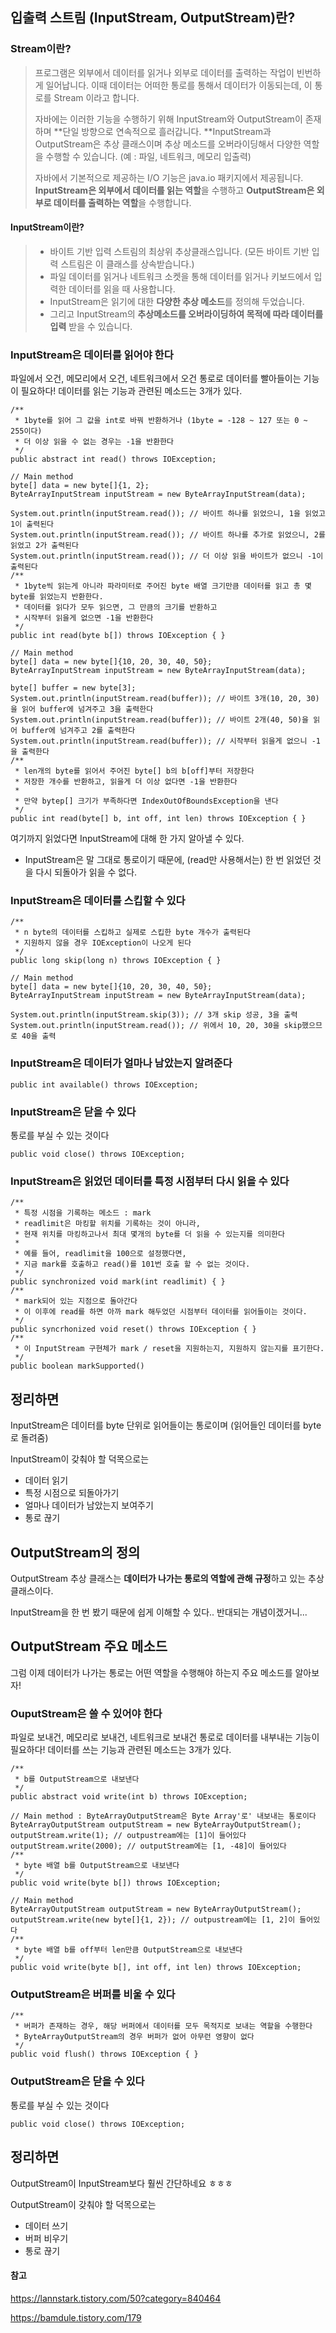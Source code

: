 ## 입출력 스트림 (InputStream, OutputStream)란?

### Stream이란?

> 프로그램은 외부에서 데이터를 읽거나 외부로 데이터를 출력하는 작업이 빈번하게 일어납니다.
> 이때 데이터는 어떠한 통로를 통해서 데이터가 이동되는데, 이 통로를 Stream 이라고 합니다.
>
> 자바에는 이러한 기능을 수행하기 위해 InputStream와 OutputStream이 존재하며 **단일 방향으로 연속적으로 흘러갑니다.
> **InputStream과 OutputStream은 추상 클래스이며 추상 메소드를 오버라이딩해서 다양한 역할을 수행할 수 있습니다. 
> (예 : 파일, 네트워크, 메모리 입출력)
>
> 자바에서 기본적으로 제공하는 I/O 기능은 java.io 패키지에서 제공됩니다. 
> **InputStream은 외부에서 데이터를 읽는 역할**을 수행하고
>  **OutputStream은 외부로 데이터를 출력하는 역할**을 수행합니다.    



#### **InputStream**이란?

> - 바이트 기반 입력 스트림의 최상위 추상클래스입니다. (모든 바이트 기반 입력 스트림은 이 클래스를 상속받습니다.)
> - 파일 데이터를 읽거나 네트워크 소켓을 통해 데이터를 읽거나 키보드에서 입력한 데이터를 읽을 때 사용합니다. 
> - InputStream은 읽기에 대한 **다양한 추상 메소드**를 정의해 두었습니다.
> - 그리고 InputStream의 **추상메소드를 오버라이딩하여 목적에 따라 데이터를 입력** 받을 수 있습니다.

### InputStream은 데이터를 읽어야 한다

파일에서 오건, 메모리에서 오건, 네트워크에서 오건 통로로 데이터를 빨아들이는 기능이 필요하다!
데이터를 읽는 기능과 관련된 메소드는 3개가 있다.

```
/**
 * 1byte를 읽어 그 값을 int로 바꿔 반환하거나 (1byte = -128 ~ 127 또는 0 ~ 255이다)
 * 더 이상 읽을 수 없는 경우는 -1을 반환한다
 */
public abstract int read() throws IOException;

// Main method
byte[] data = new byte[]{1, 2};
ByteArrayInputStream inputStream = new ByteArrayInputStream(data);

System.out.println(inputStream.read()); // 바이트 하나를 읽었으니, 1을 읽었고 1이 출력된다
System.out.println(inputStream.read()); // 바이트 하나를 추가로 읽었으니, 2를 읽었고 2가 출력된다
System.out.println(inputStream.read()); // 더 이상 읽을 바이트가 없으니 -1이 출력된다
/**
 * 1byte씩 읽는게 아니라 파라미터로 주어진 byte 배열 크기만큼 데이터를 읽고 총 몇 byte를 읽었는지 반환한다.
 * 데이터를 읽다가 모두 읽으면, 그 만큼의 크기를 반환하고
 * 시작부터 읽을게 없으면 -1을 반환한다
 */
public int read(byte b[]) throws IOException { }

// Main method
byte[] data = new byte[]{10, 20, 30, 40, 50};
ByteArrayInputStream inputStream = new ByteArrayInputStream(data);

byte[] buffer = new byte[3];
System.out.println(inputStream.read(buffer)); // 바이트 3개(10, 20, 30)을 읽어 buffer에 넘겨주고 3을 출력한다
System.out.println(inputStream.read(buffer)); // 바이트 2개(40, 50)을 읽어 buffer에 넘겨주고 2를 출력한다
System.out.println(inputStream.read(buffer)); // 시작부터 읽을게 없으니 -1을 출력한다
/**
 * len개의 byte를 읽어서 주어진 byte[] b의 b[off]부터 저장한다
 * 저장한 개수를 반환하고, 읽을게 더 이상 없다면 -1을 반환한다
 *
 * 만약 bytep[] 크기가 부족하다면 IndexOutOfBoundsException을 낸다
 */
public int read(byte[] b, int off, int len) throws IOException { }
```

여기까지 읽었다면 InputStream에 대해 한 가지 알아낼 수 있다.

- InputStream은 말 그대로 통로이기 때문에, (read만 사용해서는) 한 번 읽었던 것을 다시 되돌아가 읽을 수 없다.

### InputStream은 데이터를 스킵할 수 있다

```
/**
 * n byte의 데이터를 스킵하고 실제로 스킵한 byte 개수가 출력된다
 * 지원하지 않을 경우 IOException이 나오게 된다
 */
public long skip(long n) throws IOException { }

// Main method
byte[] data = new byte[]{10, 20, 30, 40, 50};
ByteArrayInputStream inputStream = new ByteArrayInputStream(data);

System.out.println(inputStream.skip(3)); // 3개 skip 성공, 3을 출력
System.out.println(inputStream.read()); // 위에서 10, 20, 30을 skip했으므로 40을 출력
```



### InputStream은 데이터가 얼마나 남았는지 알려준다

```
public int available() throws IOException;
```



### InputStream은 닫을 수 있다

통로를 부실 수 있는 것이다

```
public void close() throws IOException;
```



### InputStream은 읽었던 데이터를 특정 시점부터 다시 읽을 수 있다

```
/**
 * 특정 시점을 기록하는 메소드 : mark
 * readlimit은 마킹할 위치를 기록하는 것이 아니라,
 * 현재 위치를 마킹하고나서 최대 몇개의 byte를 더 읽을 수 있는지를 의미한다
 *
 * 예를 들어, readlimit을 100으로 설정했다면,
 * 지금 mark를 호출하고 read()를 101번 호출 할 수 없는 것이다.
 */
public synchronized void mark(int readlimit) { }
/**
 * mark되어 있는 지점으로 돌아간다
 * 이 이후에 read를 하면 아까 mark 해두었던 시점부터 데이터를 읽어들이는 것이다.
 */
public syncrhonized void reset() throws IOException { }
/**
 * 이 InputStream 구현체가 mark / reset을 지원하는지, 지원하지 않는지를 표기한다.
 */
public boolean markSupported()
```



## 정리하면

InputStream은 데이터를 byte 단위로 읽어들이는 통로이며 (읽어들인 데이터를 byte로 돌려줌)

InputStream이 갖춰야 할 덕목으로는

- 데이터 읽기
- 특정 시점으로 되돌아가기
- 얼마나 데이터가 남았는지 보여주기
- 통로 끊기





## OutputStream의 정의

OutputStream 추상 클래스는 **데이터가 나가는 통로의 역할에 관해 규정**하고 있는 추상 클래스이다.

InputStream을 한 번 봤기 때문에 쉽게 이해할 수 있다.. 반대되는 개념이겠거니...



## OutputStream 주요 메소드

그럼 이제 데이터가 나가는 통로는 어떤 역할을 수행해야 하는지 주요 메소드를 알아보자!



### OuputStream은 쓸 수 있어야 한다

파일로 보내건, 메모리로 보내건, 네트워크로 보내건 통로로 데이터를 내부내는 기능이 필요하다!
데이터를 쓰는 기능과 관련된 메소드는 3개가 있다.

```
/**
 * b를 OutputStream으로 내보낸다
 */
public abstract void write(int b) throws IOException;

// Main method : ByteArrayOutputStream은 Byte Array'로' 내보내는 통로이다
ByteArrayOutputStream outputStream = new ByteArrayOutputStream();
outputStream.write(1); // outpustream에는 [1]이 들어있다
outputStream.write(2000); // outputStream에는 [1, -48]이 들어있다
/**
 * byte 배열 b를 OutputStream으로 내보낸다
 */
public void write(byte b[]) throws IOException;

// Main method
ByteArrayOutputStream outputStream = new ByteArrayOutputStream();
outputStream.write(new byte[]{1, 2}); // outpustream에는 [1, 2]이 들어있다
/**
 * byte 배열 b를 off부터 len만큼 OutputStream으로 내보낸다
 */
public void write(byte b[], int off, int len) throws IOException;
```



### OutputStream은 버퍼를 비울 수 있다

```
/**
 * 버퍼가 존재하는 경우, 해당 버퍼에서 데이터를 모두 목적지로 보내는 역할을 수행한다
 * ByteArrayOutputStream의 경우 버퍼가 없어 아무런 영향이 없다
 */
public void flush() throws IOException { }
```



### OutputStream은 닫을 수 있다

통로를 부실 수 있는 것이다

```
public void close() throws IOException;
```



## 정리하면

OutputStream이 InputStream보다 훨씬 간단하네요 ㅎㅎㅎ

OutputStream이 갖춰야 할 덕목으로는

- 데이터 쓰기
- 버퍼 비우기
- 통로 끊기





#### 참고

https://lannstark.tistory.com/50?category=840464

https://bamdule.tistory.com/179
